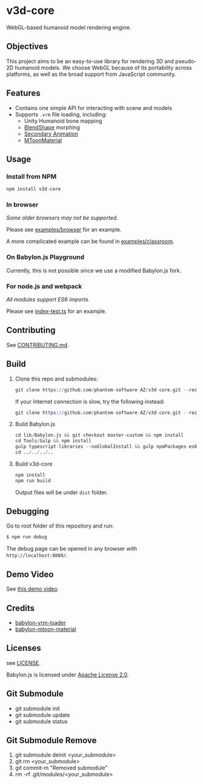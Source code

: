 # v3d-core

WebGL-based humanoid model rendering engine.

## Objectives

This project aims to be an easy-to-use library for rendering 3D and pseudo-2D humanoid models. We choose WebGL because of its portability across platforms, as well as the broad support from JavaScript community.

## Features

- Contains one simple API for interacting with scene and models
- Supports `.vrm` file loading, including:
    + Unity Humanoid bone mapping
    + [BlendShape](https://vrm.dev/univrm/components/univrm_blendshape/) morphing
    + [Secondary Animation](https://vrm.dev/univrm/components/univrm_secondary/)
    + [MToonMaterial](https://github.com/phantom-software-AZ/babylon-mtoon-material)

## Usage

### Install from NPM

```s
npm install v3d-core
```

### In browser

*Some older browsers may not be supported.*

Please see [examples/browser](./examples/browser) for an example.

A more complicated example can be found in [examples/classroom](./examples/classroom).

### On Babylon.js Playground

Currently, this is not possible since we use a modified Babylon.js fork.

### For node.js and webpack

*All modules support ES6 imports.*

Please see [index-test.ts](./src/index-test.ts) for an example.

## Contributing

See [CONTRIBUTING.md](./CONTRIBUTING.md).

## Build

1. Clone this repo and submodules:

   ```s
   git clone https://github.com/phantom-software-AZ/v3d-core.git --recurse-submodules
   ```

   If your Internet connection is slow, try the following instead:

   ```s
   git clone https://github.com/phantom-software-AZ/v3d-core.git --recurse-submodules --shallow-submodules
   ```

2. Build Babylon.js

   ```s
   cd lib/Babylon.js && git checkout master-custom && npm install
   cd Tools/Gulp && npm install
   gulp typescript-libraries --noGlobalInstall && gulp npmPackages-es6 --noGlobalInstall
   cd ../../../..
   ```

3. Build v3d-core

   ```s
   npm install
   npm run build
   ```

   Output files will be under `dist` folder.
## Debugging

Go to root folder of this repository and run:

```s
$ npm run debug
```

The debug page can be opened in any browser with `http://localhost:8080/`.

## Demo Video

See [this demo video](https://www.youtube.com/watch?v=pQnvU2PVymE).

## Credits

- [babylon-vrm-loader](https://github.com/virtual-cast/babylon-vrm-loader)
- [babylon-mtoon-material](https://github.com/virtual-cast/babylon-mtoon-material)

## Licenses

see [LICENSE](./LICENSE).

Babylon.js is licensed under [Apache License 2.0](https://github.com/BabylonJS/Babylon.js/blob/master/license.md).


## Git Submodule
- git submodule init
- git submodule update
- git submodule status

## Git Submodule Remove
1. git submodule deinit <your_submodule>
2. git rm <your_submodule>
3. git commit-m "Removed submodule"
4. rm -rf .git/modules/<your_submodule>